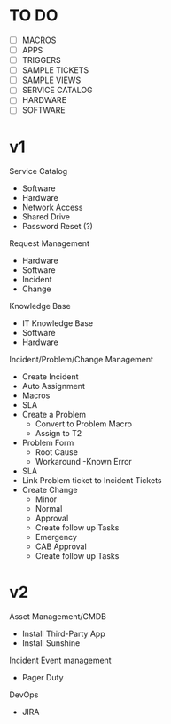 # **TO DO**

- [ ]  MACROS
- [ ] APPS
- [ ] TRIGGERS
- [ ] SAMPLE TICKETS
- [ ] SAMPLE VIEWS
- [ ] SERVICE CATALOG
- [ ] HARDWARE
- [ ] SOFTWARE

# v1

Service Catalog
- Software
- Hardware
- Network Access
- Shared Drive
- Password Reset (?)

Request Management
- Hardware
- Software
- Incident
- Change

Knowledge Base
- IT Knowledge Base
- Software
- Hardware



Incident/Problem/Change Management 
- Create Incident 
- Auto Assignment
- Macros
- SLA
- Create a Problem
  - Convert to Problem Macro
  - Assign to T2
- Problem Form
  - Root Cause
  - Workaround
  -Known Error
- SLA
- Link Problem ticket to Incident Tickets
- Create Change
  - Minor
  - Normal
  - Approval
  - Create follow up Tasks
  - Emergency
  - CAB Approval
  - Create follow up Tasks

# v2

Asset Management/CMDB
- Install Third-Party App
- Install Sunshine

Incident Event management
- Pager Duty

DevOps
- JIRA

